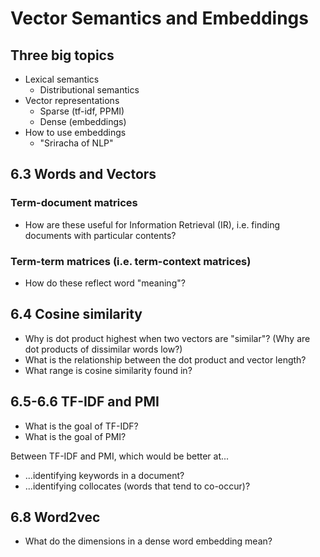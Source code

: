 # Vector Semantics and Embeddings

## Three big topics

* Lexical semantics
  * Distributional semantics
* Vector representations
  * Sparse (tf-idf, PPMI)
  * Dense (embeddings)
* How to use embeddings
  * "Sriracha of NLP"

## 6.3 Words and Vectors

### Term-document matrices

* How are these useful for Information Retrieval (IR), i.e. finding documents
  with particular contents?

### Term-term matrices (i.e. term-context matrices)

* How do these reflect word "meaning"?

## 6.4 Cosine similarity

* Why is dot product highest when two vectors are "similar"? (Why are dot
  products of dissimilar words low?)
* What is the relationship between the dot product and vector length?
* What range is cosine similarity found in?

## 6.5-6.6 TF-IDF and PMI

* What is the goal of TF-IDF?
* What is the goal of PMI?

Between TF-IDF and PMI, which would be better at...

* ...identifying keywords in a document?
* ...identifying collocates (words that tend to co-occur)?

## 6.8 Word2vec

* What do the dimensions in a dense word embedding mean?


